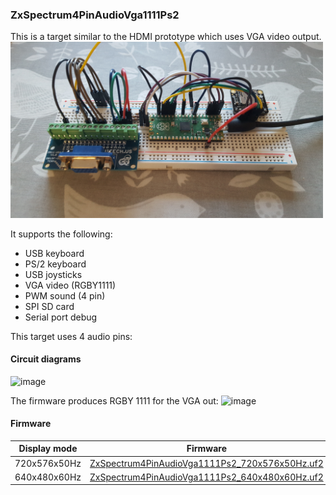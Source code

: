 
### ZxSpectrum4PinAudioVga1111Ps2
This is a target similar to the HDMI prototype which uses VGA video output.<br/>
<img src="ZxSpectrum4PinAudioVga1111Ps2Breadboard.jpg" width="500"/>

It supports the following:
* USB keyboard
* PS/2 keyboard
* USB joysticks
* VGA video (RGBY1111)
* PWM sound (4 pin)
* SPI SD card
* Serial port debug

This target uses 4 audio pins:

#### Circuit diagrams
![image](ZxSpectrum4PinAudioVga1111Ps2.png)

The firmware produces RGBY 1111 for the VGA out:
![image](rgby_1111_vga.png)

#### Firmware

| Display mode | Firmware |
| - | - |
| 720x576x50Hz | [ZxSpectrum4PinAudioVga1111Ps2_720x576x50Hz.uf2](/uf2/ZxSpectrum4PinAudioVga1111Ps2_720x576x50Hz.uf2) |
| 640x480x60Hz | [ZxSpectrum4PinAudioVga1111Ps2_640x480x60Hz.uf2](/uf2/ZxSpectrum4PinAudioVga1111Ps2_640x480x60Hz.uf2) |